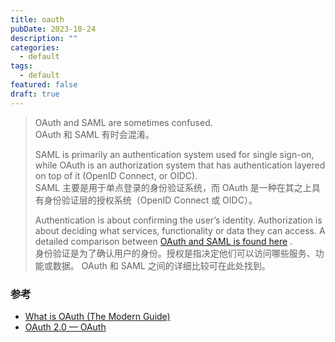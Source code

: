 ```yaml
---
title: oauth
pubDate: 2023-10-24
description: ""
categories:
  - default
tags:
  - default
featured: false
draft: true
---
```


> OAuth and SAML are sometimes confused.  
> OAuth 和 SAML 有时会混淆。  
> 
> SAML is primarily an authentication system used for single sign-on, while OAuth is an authorization system that has authentication layered on top of it (OpenID Connect, or OIDC).  
> SAML 主要是用于单点登录的身份验证系统，而 OAuth 是一种在其之上具有身份验证层的授权系统（OpenID Connect 或 OIDC）。  
> 
> Authentication is about confirming the user’s identity. Authorization is about deciding what services, functionality or data they can access. A detailed comparison between [OAuth and SAML is found here](https://fusionauth.io/articles/oauth/saml-vs-oauth) .  
> 身份验证是为了确认用户的身份。授权是指决定他们可以访问哪些服务、功能或数据。 OAuth 和 SAML 之间的详细比较可在此处找到。

### 参考

- [What is OAuth (The Modern Guide)](https://fusionauth.io/articles/oauth/modern-guide-to-oauth)
- [OAuth 2.0 — OAuth](https://oauth.net/2/)
